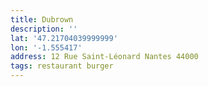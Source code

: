 ```yaml
---
title: Dubrown
description: ''
lat: '47.21704039999999'
lon: '-1.555417'
address: 12 Rue Saint-Léonard Nantes 44000
tags: restaurant burger
---
```

